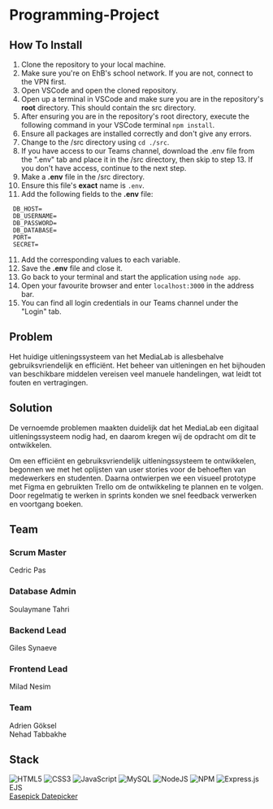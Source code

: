 # Programming-Project

## How To Install
1. Clone the repository to your local machine.
2. Make sure you're on EhB's school network. If you are not, connect to the VPN first.
3. Open VSCode and open the cloned repository.
4. Open up a terminal in VSCode and make sure you are in the repository's **root** directory. This should contain the src directory.
5. After ensuring you are in the repository's root directory, execute the following command in your VSCode terminal ``npm install``.
6. Ensure all packages are installed correctly and don't give any errors.
7. Change to the /src directory using ``cd ./src``.
8. If you have access to our Teams channel, download the .env file from the ".env" tab and place it in the /src directory, then skip to step 13. If you don't have access, continue to the next step.
9. Make a **.env** file in the /src directory.
10. Ensure this file's **exact** name is ``.env``.
11. Add the following fields to the **.env** file:  
   ```
    DB_HOST=
    DB_USERNAME=
    DB_PASSWORD=
    DB_DATABASE=
    PORT=
    SECRET=
   ```
11. Add the corresponding values to each variable.
12. Save the **.env** file and close it.
13. Go back to your terminal and start the application using ``node app``.
14. Open your favourite browser and enter ``localhost:3000`` in the address bar.
15. You can find all login credentials in our Teams channel under the "Login" tab.


## Problem
Het huidige uitleningssysteem van het MediaLab is allesbehalve gebruiksvriendelijk en efficiënt. Het beheer van uitleningen en het bijhouden van beschikbare middelen vereisen veel manuele handelingen, wat leidt tot fouten en vertragingen.

## Solution
De vernoemde problemen maakten duidelijk dat het MediaLab een digitaal uitleningssysteem nodig had, en daarom kregen wij de opdracht om dit te ontwikkelen. 

Om een efficiënt en gebruiksvriendelijk uitleningssysteem te ontwikkelen, begonnen we met het oplijsten van user stories voor de behoeften van medewerkers en studenten. Daarna ontwierpen we een visueel prototype met Figma en gebruikten Trello om de ontwikkeling te plannen en te volgen. Door regelmatig te werken in sprints konden we snel feedback verwerken en voortgang boeken.

## Team

### Scrum Master
Cedric Pas  
### Database Admin
Soulaymane Tahri
### Backend Lead
Giles Synaeve
### Frontend Lead
Milad Nesim
### Team
Adrien Göksel  
Nehad Tabbakhe  

## Stack
![HTML5](https://img.shields.io/badge/html5-%23E34F26.svg?style=for-the-badge&logo=html5&logoColor=white)
![CSS3](https://img.shields.io/badge/css3-%231572B6.svg?style=for-the-badge&logo=css3&logoColor=white)
![JavaScript](https://img.shields.io/badge/javascript-%23323330.svg?style=for-the-badge&logo=javascript&logoColor=%23F7DF1E)
![MySQL](https://img.shields.io/badge/mysql-4479A1.svg?style=for-the-badge&logo=mysql&logoColor=white)
![NodeJS](https://img.shields.io/badge/node.js-6DA55F?style=for-the-badge&logo=node.js&logoColor=white)
![NPM](https://img.shields.io/badge/NPM-%23CB3837.svg?style=for-the-badge&logo=npm&logoColor=white)
![Express.js](https://img.shields.io/badge/express.js-%23404d59.svg?style=for-the-badge&logo=express&logoColor=%2361DAFB)  
EJS  
[Easepick Datepicker](https://easepick.com)  
